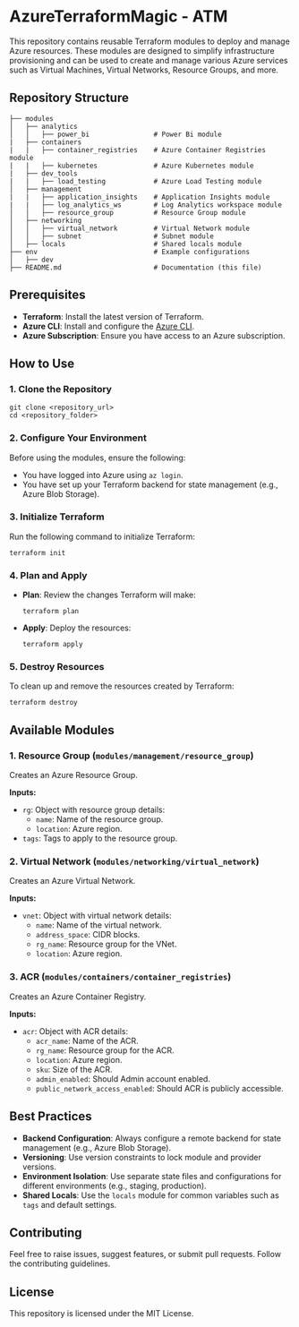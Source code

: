
# AzureTerraformMagic - ATM

This repository contains reusable Terraform modules to deploy and manage Azure resources. These modules are designed to simplify infrastructure provisioning and can be used to create and manage various Azure services such as Virtual Machines, Virtual Networks, Resource Groups, and more.

## Repository Structure

```
├── modules
│   ├── analytics
│   │   ├── power_bi    			# Power Bi module
|   ├── containers
|   |   ├── container_registries	# Azure Container Registries module
|   |   ├── kubernetes				# Azure Kubernetes module
|   ├── dev_tools
|   |   ├── load_testing			# Azure Load Testing module
│   ├── management
|   |   ├── application_insights	# Application Insights module
|   |   ├── log_analytics_ws		# Log Analytics workspace module
│   │   ├── resource_group 			# Resource Group module
│   ├── networking
│   │   ├── virtual_network        	# Virtual Network module
│   │   ├── subnet   				# Subnet module
│   ├── locals          			# Shared locals module
├── env            					# Example configurations
│   ├── dev
├── README.md           			# Documentation (this file)
```

## Prerequisites

-   **Terraform**: Install the latest version of Terraform.
-   **Azure CLI**: Install and configure the [Azure CLI](https://learn.microsoft.com/en-us/cli/azure/install-azure-cli).
-   **Azure Subscription**: Ensure you have access to an Azure subscription.
    

## How to Use

### 1. Clone the Repository
```
git clone <repository_url>
cd <repository_folder>
```

### 2. Configure Your Environment

Before using the modules, ensure the following:
-   You have logged into Azure using `az login`.
-   You have set up your Terraform backend for state management (e.g., Azure Blob Storage).

### 3. Initialize Terraform

Run the following command to initialize Terraform:
```
terraform init
```

### 4. Plan and Apply

-   **Plan**: Review the changes Terraform will make:
    ```
    terraform plan
    ```
    
-   **Apply**: Deploy the resources:
    ```
    terraform apply
    ```
    

### 5. Destroy Resources

To clean up and remove the resources created by Terraform:
```
terraform destroy
```

## Available Modules

### 1. Resource Group (`modules/management/resource_group`)

Creates an Azure Resource Group.

**Inputs:**
-   `rg`: Object with resource group details:
    -   `name`: Name of the resource group.
    -   `location`: Azure region.
-   `tags`: Tags to apply to the resource group.
    

### 2. Virtual Network (`modules/networking/virtual_network`)

Creates an Azure Virtual Network.

**Inputs:**
-   `vnet`: Object with virtual network details:
    -   `name`: Name of the virtual network.
    -   `address_space`: CIDR blocks.
    -   `rg_name`: Resource group for the VNet.
    -   `location`: Azure region.
        

### 3. ACR (`modules/containers/container_registries`)

Creates an Azure Container Registry.

**Inputs:**
-   `acr`: Object with ACR details:
    -   `acr_name`: Name of the ACR.
    -   `rg_name`: Resource group for the ACR.
    -   `location`: Azure region.
    -   `sku`: Size of the ACR.
    -   `admin_enabled`: Should Admin account enabled.
    -   `public_network_access_enabled`: Should ACR is publicly accessible.

## Best Practices

-   **Backend Configuration**: Always configure a remote backend for state management (e.g., Azure Blob Storage).
-   **Versioning**: Use version constraints to lock module and provider versions.
 -   **Environment Isolation**: Use separate state files and configurations for different environments (e.g., staging, production).   
-   **Shared Locals**: Use the `locals` module for common variables such as `tags` and default settings.
    

## Contributing
Feel free to raise issues, suggest features, or submit pull requests. Follow the contributing guidelines.
## License
This repository is licensed under the MIT License.